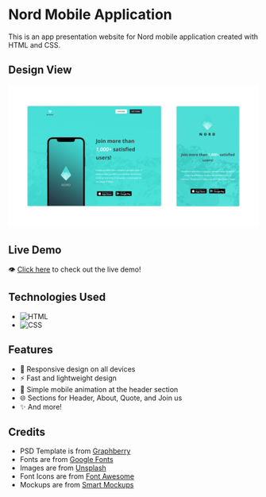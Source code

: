 # Nord Mobile Application
This is an app presentation website for Nord mobile application created with HTML and CSS.

## Design View
![design-view](./Images/design-view.png)

## Live Demo
👁 [Click here](#) to check out the live demo!

## Technologies Used
* ![HTML](https://img.shields.io/badge/HTML5-E34F26?style=for-the-badge&logo=html5&logoColor=white)
* ![CSS](https://img.shields.io/badge/CSS3-1572B6?style=for-the-badge&logo=css3&logoColor=white)

## Features
* 🤖 Responsive design on all devices
* ⚡ Fast and lightweight design
* 📱 Simple mobile animation at the header section
* 🌐 Sections for Header, About, Quote, and Join us
* ✨ And more!

## Credits
* PSD Template is from [Graphberry](https://www.graphberry.com)
* Fonts are from [Google Fonts](https://fonts.google.com)
* Images are from [Unsplash](https://unsplash.com)
* Font Icons are from [Font Awesome](https://fontawesome.com)
* Mockups are from [Smart Mockups](https://smartmockups.com)